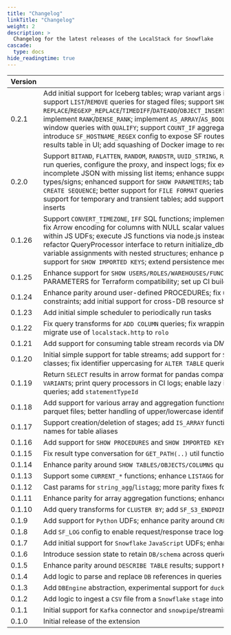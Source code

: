 ```yaml
---
title: "Changelog"
linkTitle: "Changelog"
weight: 2
description: >
  Changelog for the latest releases of the LocalStack for Snowflake
cascade:
  type: docs
hide_readingtime: true
---
```


| Version   | Changes                                                                                                              |
|-----------|-----------------------------------------------------------------------------------------------------------------------|
| 0.2.1     | Add initial support for Iceberg tables; wrap variant args in TO_VARIANT, based on SF function metadata; initial support for external volumes; initial support for Snowflake pipes; support `LIST`/`REMOVE` queries for staged files; support `SHOW PIPES` queries; support `COPY GRANTS` in `CREATE TABLE` queries; add new SQL functions: `REPLACE`/`REGEXP_REPLACE`/`TIMEDIFF`/`DATEADD`/`OBJECT_INSERT`/`OBJECT_DELETE`/`NVL`/`LTRIM`/`RTRIM`/`TRIM`/`NULLIF`/`NULLIFZERO`/`CHECK_XML`/`BITSHIFTLEFT`/`BITSHIFTRIGHT`/`BITXOR`/`BITOR`/`BITNOT`/`DIV0`/`SEQ8`; implement `RANK`/`DENSE_RANK`; implement `AS_ARRAY`/`AS_BOOLEAN`/`AS_BINARY`/`TO_OBJECT` conversion functions; enhance logic for `TO_CHAR`; enhance parity for timestamp types/aliases; support window queries with `QUALIFY`; support `COUNT_IF` aggregate functions; make `CREATE SERVER` queries idempotent; fix `CURRENT_VERSION()` and `SHOW TABLES` for better Flyway compatibility; introduce `SF_HOSTNAME_REGEX` config to expose SF routes on custom domains; override for native operators to allow comparison of VARIANT and mixed types; add MUI data-grid for results table in UI; add squashing of Docker image to reduce image size |
| 0.2.0     | Support `BITAND`, `FLATTEN`, `RANDOM`, `RANDSTR`, `UUID_STRING`, `RATIO_TO_REPORT` SQL functions (among others); add Snowflake proxy request handler; add initial version of simple UI view to run queries, configure the proxy, and inspect logs; fix execution of CTAS queries with UNION selects; fix logic for PUT file uploads to stages via JDBC driver; support parsing incomplete JSON with missing list items; enhance support for TABLESAMPLE queries; enhance parity for Snowflake timestamp data types; modulo operation for numbers with mixed types/signs; enhanced support for `SHOW PARAMETERS`; table column definitions with nextval sequence auto-increment; initial CRUD support for `STREAMLIT` queries; enhance parity for `CREATE SEQUENCE`; better support for `FILE FORMAT` queries; remove NOT NULL constraints from column definitions in CTAS queries; initial support for `GRANT ROLE` statements; initial support for temporary and transient tables; add support for some trigonometric functions; add Snowflake v2 SQL APIs; add fix for `describeOnly` `INSERT` queries to avoid duplicate inserts |
| 0.1.26    | Support `CONVERT_TIMEZONE`, `IFF` SQL functions; implement `ALTER WAREHOUSE` as no-op; implement time functions `HOUR`/`MINUTE`/`SECOND`; enhance parity for running queries via JDBC driver; fix Arrow encoding for columns with NULL scalar values; enhance support for `system$cancel_all_queries`; support empty braces on column types; support running SQL queries from within JS UDFs; execute JS functions via node.js instead of plv8; add support for `INFORMATION_SCHEMA.PROCEDURES`; parity fixes in column types; add CSV_IMPORT_MAX_ROWS config; refactor QueryProcessor interface to return initialize_db queries; enhance performance of CSV imports by using psql directly; implement `DAYOFWEEKISO`/`DAYOFWEEK`; support parsing of variable assignments with nested structures; enhance parity for queries with DB identifiers containing dots; add initial support for loading data from public S3 buckets; add initial support for `SHOW IMPORTED KEYS`; extend persistence mechanism to store Postgres state file assets; convert result row cells to string for JSON result encoding |
| 0.1.25    | Enhance support for `SHOW USERS/ROLES/WAREHOUSES/FUNCTIONS/STAGES` queries; initial persistence support for Snowflake store; enhance parity for timestamp types; fix SHOW PARAMETERS for Terraform compatibility; set up CI build for `localstack/snowflake` Docker image |
| 0.1.24    | Enhance parity around user-defined PROCEDUREs; fix upper-casing for result of `CURRENT_SCHEMA()` function and `information_schema` queries; enhance support for UNIQUE column constraints; add initial support for cross-DB resource sharing |
| 0.1.23    | Add initial simple scheduler to periodically run tasks                                                              |
| 0.1.22    | Fix query transforms for `ADD COLUMN` queries; fix wrapping of `VALUES` subquery in braces for `MERGE` queries; add initial CRUD support for `TASK`s; support `DROP PRIMARY KEY` queries; migrate use of `localstack.http` to `rolo` |
| 0.1.21    | Add support for consuming table stream records via DML statements                                                      |
| 0.1.20    | Initial simple support for table streams; add support for `SHOW DATABASES`, `SHOW VIEWS`; enhance parity for Arrow results of `TIMESTAMP_NTZ` values; more refactoring into `QueryProcessor` classes; fix identifier uppercasing for `ALTER TABLE` queries; fix extraction of DB name from `CREATE SCHEMA` queries |
| 0.1.19    | Return `SELECT` results in arrow format for pandas compatibility; add `add_months` function; fix UDFs with raw expressions; upgrade to Postgres v15; distinguish internal/external `VARIANT`s; print query processors in CI logs; enable lazy installation of `plv8` extension; enhance parity around `CREATE VIEW` queries; extend analytics; return `row_count` for `UPDATE` queries; add `statementTypeId` |
| 0.1.18    | Add support for various array and aggregation functions; enhance `FILE FORMAT` operations; fix `CTAS` (Create Table AS) queries; support `INFER_SCHEMA(..)` for getting schema from parquet files; better handling of upper/lowercase identifiers |
| 0.1.17    | Support creation/deletion of stages; add `IS_ARRAY` function; remove `DuckDB` based `DB` engine; refactor codebase to use `QueryProcessor` interface; enhance proper handling of column names for table aliases |
| 0.1.16    | Add support for `SHOW PROCEDURES` and `SHOW IMPORTED KEYS`; add basic support for session parameters                      |
| 0.1.15    | Fix result type conversation for `GET_PATH(..)` util function                                                          |
| 0.1.14    | Enhance parity around `SHOW TABLES/OBJECTS/COLUMNS` queries; add more array util functions; fix `STRING_AGG` for different `DISTINCT`/`GROUP` combinations |
| 0.1.13    | Support some `CURRENT_*` functions; enhance `LISTAGG` for distinct values; add test for `JS` UDFs with exports            |
| 0.1.12    | Cast params for `string_agg`/`listagg`; more parity fixes for upper/lowercase names                                   |
| 0.1.11    | Enhance parity for array aggregation functions; enhance parity around subqueries and `timestamp` timezones; add logic to keep track of case-sensitive `db/table` identifiers |
| 0.1.10    | Add query transforms for `CLUSTER BY`; add `SF_S3_ENDPOINT` config; more parity fixes                                |
| 0.1.9     | Add support for `Python` UDFs; enhance parity around `CREATE OR REPLACE FUNCTION` queries; add analytics setup           |
| 0.1.8     | Add `SF_LOG` config to enable request/response trace logging                                                            |
| 0.1.7     | Add initial support for `Snowflake` `JavaScript` UDFs; enhance parity around responses for `DB`/`table` creation; enhancements for `Snowflake` streaming logic |
| 0.1.6     | Introduce session state to retain `DB/schema` across queries; support async queries and `result_scan(..)`              |
| 0.1.5     | Enhance parity around `DESCRIBE TABLE` results; support `MIN_BY`/`MAX_BY` aggregate functions                         |
| 0.1.4     | Add logic to parse and replace `DB` references in queries                                                                |
| 0.1.3     | Add `DBEngine` abstraction, experimental support for `duckdb`; enhance support for `JSON` queries                      |
| 0.1.2     | Add logic to ingest a `CSV` file from a `Snowflake` `stage` into a table                                               |
| 0.1.1     | Initial support for `Kafka` connector and `snowpipe`/streaming APIs                                                    |
| 0.1.0     | Initial release of the extension                                                                                      |

